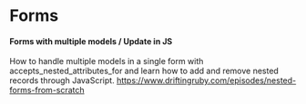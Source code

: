 # Forms


#### Forms with multiple models / Update in JS  

How to handle multiple models in a single form with accepts_nested_attributes_for and learn how to add and remove nested records through JavaScript.
https://www.driftingruby.com/episodes/nested-forms-from-scratch
